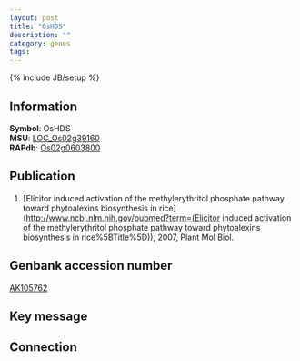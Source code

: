 ```yaml
---
layout: post
title: "OsHDS"
description: ""
category: genes
tags: 
---
```

{% include JB/setup %}

## Information
__Symbol__: OsHDS  
__MSU__: [LOC_Os02g39160](http://rice.plantbiology.msu.edu/cgi-bin/ORF_infopage.cgi?orf=LOC_Os02g39160)  
__RAPdb__: [Os02g0603800](http://rapdb.dna.affrc.go.jp/viewer/gbrowse_details/irgsp1?name=Os02g0603800)  

## Publication
1. [Elicitor induced activation of the methylerythritol phosphate pathway toward phytoalexins biosynthesis in rice](http://www.ncbi.nlm.nih.gov/pubmed?term=(Elicitor induced activation of the methylerythritol phosphate pathway toward phytoalexins biosynthesis in rice%5BTitle%5D)), 2007, Plant Mol Biol.

## Genbank accession number
[AK105762](http://www.ncbi.nlm.nih.gov/nuccore/AK105762)

## Key message

## Connection


